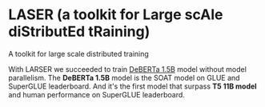 # LASER (a toolkit for Large scAle diStributEd tRaining)
A toolkit for large scale distributed training

With LARSER we succeeded to train [DeBERTa 1.5B](https://github.com/microsoft/DeBERTa) model without model parallelism. The **DeBERTa 1.5B** model is the SOAT model on GLUE and SuperGLUE leaderboard. And it's the first model that surpass **T5 11B model** and human performance on SuperGLUE leaderboard. 
